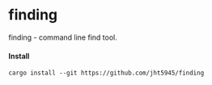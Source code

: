 # finding
finding - command line find tool.

#### Install

```shell
cargo install --git https://github.com/jht5945/finding
```



